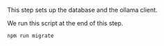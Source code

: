 This step sets up the database and the ollama client.

We run this script at the end of this step.

```bash
npm run migrate
```
